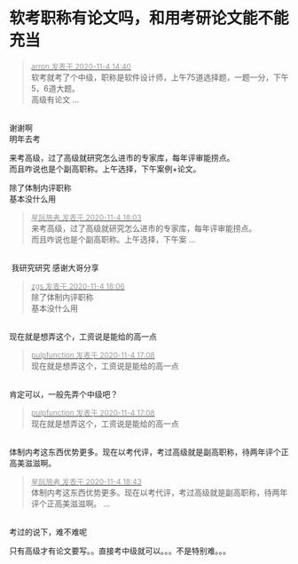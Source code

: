 # 软考职称有论文吗，和用考研论文能不能充当


<div class="quote"><blockquote><font size="2"><a href="https://www.hostloc.com/forum.php?mod=redirect&amp;goto=findpost&amp;pid=9401358&amp;ptid=762198" target="_blank"><font color="#999999">arron 发表于 2020-11-4 14:40</font></a></font><br />
软考就考了个中级，职称是软件设计师，上午75道选择题，一题一分，下午5，6道大题。<br />
高级有论文 ...</blockquote></div><br />
谢谢啊<img src="static/image/smiley/default/lol.gif" smilieid="12" border="0" alt="" /><br />
明年去考

来考高级，过了高级就研究怎么进市的专家库，每年评审能捞点。<br />
而且咋说也是个副高职称。上午选择，下午案例+论文。

 除了体制内评职称<br />
基本没什么用

<div class="quote"><blockquote><font size="2"><a href="https://www.hostloc.com/forum.php?mod=redirect&amp;goto=findpost&amp;pid=9402525&amp;ptid=762198" target="_blank"><font color="#999999">星际旅者 发表于 2020-11-4 18:03</font></a></font><br />
来考高级，过了高级就研究怎么进市的专家库，每年评审能捞点。<br />
而且咋说也是个副高职称。上午选择，下午案 ...</blockquote></div><br />
<img src="static/image/smiley/default/lol.gif" smilieid="12" border="0" alt="" /> 我研究研究 感谢大哥分享

<div class="quote"><blockquote><font size="2"><a href="https://www.hostloc.com/forum.php?mod=redirect&amp;goto=findpost&amp;pid=9402541&amp;ptid=762198" target="_blank"><font color="#999999">zgs 发表于 2020-11-4 18:06</font></a></font><br />
除了体制内评职称<br />
基本没什么用</blockquote></div><br />
现在就是想弄这个，工资说是能给的高一点<img src="static/image/smiley/default/mad.gif" smilieid="11" border="0" alt="" />

<div class="quote"><blockquote><font size="2"><a href="https://www.hostloc.com/forum.php?mod=redirect&amp;goto=findpost&amp;pid=9402554&amp;ptid=762198" target="_blank"><font color="#999999">pulpfunction 发表于 2020-11-4 17:08</font></a></font><br />
现在就是想弄这个，工资说是能给的高一点</blockquote></div><br />
肯定可以，一般先弄个中级吧？

<div class="quote"><blockquote><font size="2"><a href="https://www.hostloc.com/forum.php?mod=redirect&amp;goto=findpost&amp;pid=9402554&amp;ptid=762198" target="_blank"><font color="#999999">pulpfunction 发表于 2020-11-4 17:08</font></a></font><br />
现在就是想弄这个，工资说是能给的高一点</blockquote></div><br />
体制内考这东西优势更多。现在以考代评，考过高级就是副高职称，待两年评个正高美滋滋啊。

<div class="quote"><blockquote><font size="2"><a href="https://www.hostloc.com/forum.php?mod=redirect&amp;goto=findpost&amp;pid=9403009&amp;ptid=762198" target="_blank"><font color="#999999">星际旅者 发表于 2020-11-4 18:43</font></a></font><br />
体制内考这东西优势更多。现在以考代评，考过高级就是副高职称，待两年评个正高美滋滋啊。 ...</blockquote></div><br />
考过的说下，难不难呢

只有高级才有论文要写。。直接考中级就可以。。。不是特别难。。。
